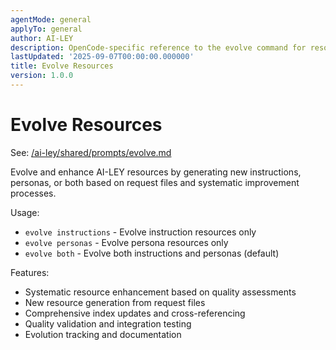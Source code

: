 ```yaml
---
agentMode: general
applyTo: general
author: AI-LEY
description: OpenCode-specific reference to the evolve command for resource enhancement and generation
lastUpdated: '2025-09-07T00:00:00.000000'
title: Evolve Resources
version: 1.0.0
---
```


# Evolve Resources

See: [/ai-ley/shared/prompts/evolve.md](../../../.ai-ley/shared/prompts/evolve.md)

Evolve and enhance AI-LEY resources by generating new instructions, personas, or both based on request files and systematic improvement processes.

Usage:

- `evolve instructions` - Evolve instruction resources only
- `evolve personas` - Evolve persona resources only
- `evolve both` - Evolve both instructions and personas (default)

Features:

- Systematic resource enhancement based on quality assessments
- New resource generation from request files
- Comprehensive index updates and cross-referencing
- Quality validation and integration testing
- Evolution tracking and documentation

